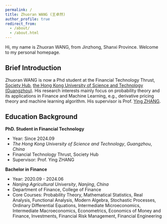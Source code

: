 ```yaml
---
permalink: /
title: Zhuoran WANG (王卓然)
author_profile: true
redirect_from: 
  - /about/
  - /about.html
---
```


Hi, my name is Zhuoran WANG, from Jinzhong, Shanxi Province. Welcome to my personal homepage.

## Brief Introduction

Zhuoran WANG is now a Phd student at the Financial Technology Thrust, [Society Hub](https://soch.hkust-gz.edu.cn/), [the Hong Kong University of Science and Technology (Guangzhou)](https://www.hkust-gz.edu.cn/). His research interests mainly focus on probability theory and its applications in Finance and Machine Learning, e.g., derivative pricing theory and machine learning algorithm. His supervisor is Prof. [Ying ZHANG](https://sites.google.com/view/ying-zhang/home?authuser=0).

## Education Background

**PhD. Student in Financial Technology**
+ Year: Since 2024.09
+ *The Hong Kong University of Science and Technology*, *Guangzhou*, *China*
+ Financial Technology Thrust, Society Hub
+ Supervisor: Prof. Ying ZHANG

**Bachelor in Finance**
+ Year: 2020.09 - 2024.06
+ *Nanjing Agricultural University*, *Nanjing*, *China*
+ Department of Finance, College of Finance
+ Core Courses: Probability Theory, Mathematical Statistics, Real Analysis, Functional Analysis, Modern Algebra, Stochastic Processes, Ordinary Differential Equations, Intermediate Microeconomics, Intermediate Macroeconomics, Econometrics, Economics of Money and Finance, Investments, Financial Risk Management, Financial Engineering
